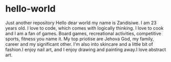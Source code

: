 # hello-world
Just another repository
Hello dear world my name is Zandisiwe.
I am 23 years old. I love to code, which comes with logically thinking. I love to cook and I am a fan of games.
Board games, recreational activities, competitive sports, fitness you name it.
My top priotise are Jehova God,  my family, career and my significant other. 
I'm also into skincare and a little bit of fashion.I enjoy nail art, and I enjoy drawing
and painting away.I love abstract art.

